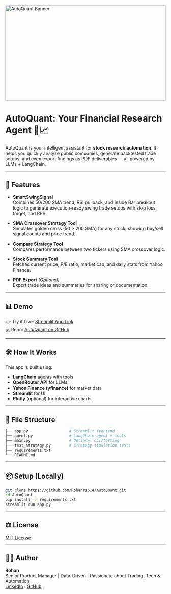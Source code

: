 <img src="Autoquant.png" alt="AutoQuant Banner" style="width:100%; max-height:300px;" />

# AutoQuant: Your Financial Research Agent 🧠📈

AutoQuant is your intelligent assistant for **stock research automation**. It helps you quickly analyze public companies, generate backtested trade setups, and even export findings as PDF deliverables — all powered by LLMs + LangChain.

---

## 🚀 Features

- **SmartSwingSignal**  
  Combines 50/200 SMA trend, RSI pullback, and Inside Bar breakout logic to generate execution-ready swing trade setups with stop loss, target, and RRR.

- **SMA Crossover Strategy Tool**  
  Simulates golden cross (50 > 200 SMA) for any stock, showing buy/sell signal counts and price trend.

- **Compare Strategy Tool**  
  Compares performance between two tickers using SMA crossover logic.

- **Stock Summary Tool**  
  Fetches current price, P/E ratio, market cap, and daily stats from Yahoo Finance.

- **PDF Export** *(Optional)*  
  Export trade ideas and summaries for sharing or documentation.

---

## 📊 Demo

👉 Try it Live: [Streamlit App Link](https://your-streamlit-app-url)  
💻 Repo: [AutoQuant on GitHub](https://github.com/Rohanrsp14/AutoQuant)

---

## 🛠️ How It Works

This app is built using:

- **LangChain** agents with tools
- **OpenRouter API** for LLMs
- **Yahoo Finance (yfinance)** for market data
- **Streamlit** for UI
- **Plotly** (optional) for interactive charts

---

## 🧱 File Structure

```bash
├── app.py                  # Streamlit frontend
├── agent.py                # LangChain agent + tools
├── main.py                 # Optional CLI/testing
├── test_strategy.py        # Strategy simulation tests
├── requirements.txt
└── README.md
```

---

## 📦 Setup (Locally)

```bash
git clone https://github.com/Rohanrsp14/AutoQuant.git
cd AutoQuant
pip install -r requirements.txt
streamlit run app.py
```

---

## ⚖️ License

[MIT License](LICENSE)

---

## 👨‍💻 Author

**Rohan**  
Senior Product Manager | Data-Driven | Passionate about Trading, Tech & Automation  
[LinkedIn](https://www.linkedin.com/in/your-link) · [GitHub](https://github.com/Rohanrsp14)
